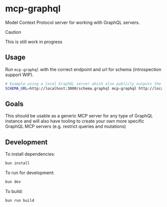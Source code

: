 # mcp-graphql

Model Context Protocol server for working with GraphQL servers.

> [!CAUTION]
> This is still work in progress

## Usage
Run `mcp-graphql` with the correct endpoint and url for schema (introspection support WIP).

```bash
# Example using a local GraphQL server which also publicly outputs the GraphQL schema
SCHEMA_URL=http://localhost:3000/schema.graphql mcp-graphql http://localhost:3000/graphql
```

## Goals
This should be usable as a generic MCP server for any type of GraphQL instance and will also have tooling to create your own more specific GraphQL MCP servers (e.g. restrict queries and mutations)

## Development

To install dependencies:

```bash
bun install
```

To run for development:

```bash
bun dev
```

To build:

```bash
bun run build
```
